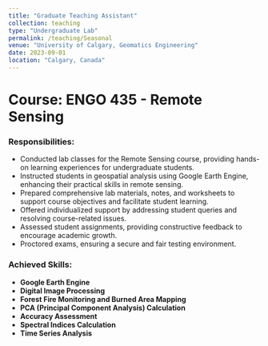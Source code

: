 ```yaml
---
title: "Graduate Teaching Assistant"
collection: teaching
type: "Undergraduate Lab"
permalink: /teaching/Seasonal
venue: "University of Calgary, Geomatics Engineering"
date: 2023-09-01
location: "Calgary, Canada"
---
```

# Course: ENGO 435 - Remote Sensing

### Responsibilities:
- Conducted lab classes for the Remote Sensing course, providing hands-on learning experiences for undergraduate students.
- Instructed students in geospatial analysis using Google Earth Engine, enhancing their practical skills in remote sensing.
- Prepared comprehensive lab materials, notes, and worksheets to support course objectives and facilitate student learning.
- Offered individualized support by addressing student queries and resolving course-related issues.
- Assessed student assignments, providing constructive feedback to encourage academic growth.
- Proctored exams, ensuring a secure and fair testing environment.

### Achieved Skills: 
- **Google Earth Engine**
- **Digital Image Processing**
- **Forest Fire Monitoring and Burned Area Mapping**
- **PCA (Principal Component Analysis) Calculation**
- **Accuracy Assessment**
- **Spectral Indices Calculation**
- **Time Series Analysis**
